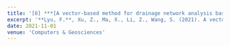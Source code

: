 ```yaml
---
title: '[6] ***[A vector-based method for drainage network analysis based on LiDAR data](https://www.sciencedirect.com/science/article/pii/S0098300421001849)***'
excerpt: '**Lyu, F.**, Xu, Z., Ma, X., Li, Z., Wang, S. (2021). A vector-based method for drainage network analysis based on LiDAR data. *Computers & Geosciences* Volume 156, 2021, 104892, ISSN 0098-3004.'
date: 2021-11-01
venue: 'Computers & Geosciences'
---
```

